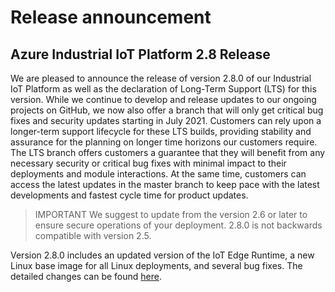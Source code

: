 # Release announcement
## Azure Industrial IoT Platform 2.8 Release

We are pleased to announce the release of version 2.8.0 of our Industrial IoT Platform as well as the declaration of Long-Term Support (LTS) for this version.
While we continue to develop and release updates to our ongoing projects on GitHub, we now also offer a branch that will only get critical bug fixes and security updates starting in July 2021. Customers can rely upon a longer-term support lifecycle for these LTS builds, providing stability and assurance for the planning on longer time horizons our customers require. The LTS branch offers customers a guarantee that they will benefit from any necessary security or critical bug fixes with minimal impact to their deployments and module interactions. At the same time, customers can access the latest updates in the master branch to keep pace with the latest developments and fastest cycle time for product updates.

> IMPORTANT
> We suggest to update from the version 2.6 or later to ensure secure operations of your deployment. 2.8.0 is not backwards compatible with version 2.5.

Version 2.8.0 includes an updated version of the IoT Edge Runtime, a new Linux base image for all Linux deployments, and several bug fixes. The detailed changes can be found [here](https://github.com/Azure/Industrial-IoT/releases/tag/2.8.0). 
